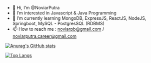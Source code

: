 - 👋 Hi, I’m @NoviarPutra
- 👀 I’m interested in Javascript & Java Programming
- 🌱 I’m currently learning MongoDB, ExpressJS, ReactJS, NodeJS, Springboot, MySQL - PostgresSQL (RDBMS)
- 📫 How to reach me : noviarpb@gmail.com / noviarputra.career@gmail.com

[![Anurag's GitHub stats](https://github-readme-stats.vercel.app/api?username=NoviarPutra&show_icons=true&theme=radical)](https://github.com/anuraghazra/github-readme-stats)

[![Top Langs](https://github-readme-stats.vercel.app/api/top-langs/?username=NoviarPutra&layout=compact)](https://github.com/anuraghazra/github-readme-stats)

<!---
NoviarPutra/NoviarPutra is a ✨ special ✨ repository because its `README.md` (this file) appears on your GitHub profile.
You can click the Preview link to take a look at your changes.
--->

